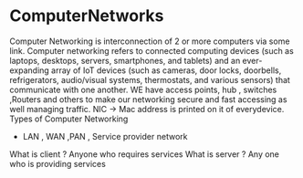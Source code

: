 # ComputerNetworks
Computer Networking is interconnection of 2 or more computers via some link. 
Computer networking refers to connected computing devices (such as laptops, desktops, servers, smartphones, and tablets) and an ever-expanding array of IoT devices (such as cameras, door locks, doorbells, refrigerators, audio/visual systems, thermostats, and various sensors) that communicate with one another.
WE have access points, hub , switches ,Routers and others to make our networking secure and fast accessing as well managing traffic. 
NIC -> Mac address is printed on it of everydevice. 
Types of Computer Networking 
- LAN , WAN ,PAN , Service provider network 

What is client ? 
Anyone who requires services 
What is server ? 
Any one who is providing services 
